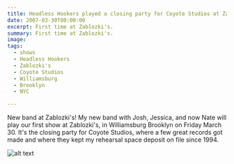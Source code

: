 ```yaml
---
title: Headless Hookers played a closing party for Coyote Studios at Zablozki's.
date: 2007-03-30T00:00:00
excerpt: First time at Zablozki's.
summary: First time at Zablozki's.
image: 
tags:
  - shows
  - Headless Hookers
  - Zablozki's
  - Coyote Studios
  - Williamsburg
  - Brooklyn
  - NYC

---
```


New band at Zablozki's!
My new band with Josh, Jessica, and now Nate will play our first show at Zablozki's, in Williamsburg Brooklyn on Friday March 30. It's the closing party for Coyote Studios, where a few great records got made and where they kept my rehearsal space deposit on file since 1994.

![alt text](/static/img/filename)
